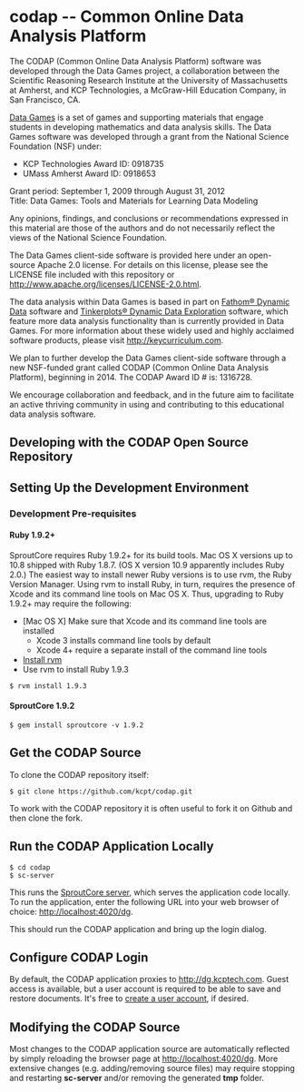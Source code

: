 codap -- Common Online Data Analysis Platform
=============================================

The CODAP (Common Online Data Analysis Platform) software was developed through the Data Games project,
a collaboration between the Scientific Reasoning Research Institute at the University of Massachusetts at Amherst,
and KCP Technologies, a McGraw-Hill Education Company, in San Francisco, CA.

[Data Games](http://play.ccssgames.com/) is a set of games and supporting materials that engage students
in developing mathematics and data analysis skills. The Data Games software was developed through a grant
from the National Science Foundation (NSF) under:

* KCP Technologies Award ID: 0918735
* UMass Amherst Award ID: 0918653

Grant period: September 1, 2009 through August 31, 2012  
Title: Data Games: Tools and Materials for Learning Data Modeling  

Any opinions, findings, and conclusions or recommendations expressed in this material are those of the authors
and do not necessarily reflect the views of the National Science Foundation.

The Data Games client-side software is provided here under an open-source Apache 2.0 license.
For details on this license, please see the LICENSE file included with this repository
or http://www.apache.org/licenses/LICENSE-2.0.html. 

The data analysis within Data Games is based in part on
[Fathom® Dynamic Data](http://www.keycurriculum.com/products/fathom) software and
[Tinkerplots® Dynamic Data Exploration](http://www.keycurriculum.com/products/tinkerplots) software,
which feature more data analysis functionality than is currently provided in Data Games.
For more information about these widely used and highly acclaimed software products,
please visit http://keycurriculum.com.

We plan to further develop the Data Games client-side software through a new NSF-funded grant called CODAP (Common Online Data Analysis Platform), beginning in 2014. The CODAP Award ID # is: 1316728.

We encourage collaboration and feedback, and in the future aim to facilitate an active thriving community in using and contributing to this educational data analysis software.

## Developing with the CODAP Open Source Repository ##

## Setting Up the Development Environment ##

### Development Pre-requisites ###

#### Ruby 1.9.2+ ####

SproutCore requires Ruby 1.9.2+ for its build tools. Mac OS X versions up to 10.8 shipped with Ruby 1.8.7. (OS X version 10.9 apparently includes Ruby 2.0.) The easiest way to install newer Ruby versions is to use rvm, the Ruby Version Manager. Using rvm to install Ruby, in turn, requires the presence of Xcode and its command line tools on Mac OS X. Thus, upgrading to Ruby 1.9.2+ may require the following:

  * [Mac OS X] Make sure that Xcode and its command line tools are installed
    * Xcode 3 installs command line tools by default
    * Xcode 4+ require a separate install of the command line tools
  * [Install rvm](https://rvm.io/rvm/install)
  * Use rvm to install Ruby 1.9.3

<pre><code>$ rvm install 1.9.3</code></pre>

#### SproutCore 1.9.2 ####

    $ gem install sproutcore -v 1.9.2

## Get the CODAP Source ##

To clone the CODAP repository itself:

    $ git clone https://github.com/kcpt/codap.git

To work with the CODAP repository it is often useful to fork it on Github and then clone the fork.

## Run the CODAP Application Locally ##

    $ cd codap             
    $ sc-server

This runs the [SproutCore server](http://guides.sproutcore.com/build_tools.html#developing-with-sproutcore-sproutcore-server), which serves the application code locally. To run the application, enter the following URL into your web browser of choice: [http://localhost:4020/dg](http://localhost:4020/dg).

This should run the CODAP application and bring up the login dialog.

## Configure CODAP Login ##

By default, the CODAP application proxies to http://dg.kcptech.com. Guest access is available, but a user account is required to be able to save and restore documents. It's free to [create a user account](http://play.ccssgames.com/user/register), if desired.

## Modifying the CODAP Source ##

Most changes to the CODAP application source are automatically reflected by simply reloading the browser page at [http://localhost:4020/dg](http://localhost:4020/dg). More extensive changes (e.g. adding/removing source files) may require stopping and restarting **sc-server** and/or removing the generated **tmp** folder.
